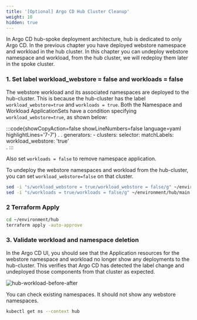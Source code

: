 ```yaml
---
title: '[Optional] Argo CD Hub Cluster Cleanup'
weight: 10
hidden: true
---
```


In Argo CD hub-spoke deployment architecture, hub is dedicated to only Argo CD. In the previous chapter you have deployed webstore namespace and workload in the hub cluster.
In this chapter you can undeploy webstore namespace and workload, from the hub cluster, we will redeploy them later in the spoke cluster.

### 1. Set label workload_webstore = false and workloads = false

The webstore workload and its associated namespaces are deployed to the hub-cluster. This is because the hub-cluster has the label `workload_webstore=true` and `workloads = true`. 
Both the Namespace and Workload ApplicationSets have a condition specifying `workload_webstore=true`, as shown below:

:::code{showCopyAction=false showLineNumbers=false language=yaml highlightLines='7-7'}
    .
    .
        generators:
          - clusters:
              selector:
                matchLabels:
                  workload_webstore: 'true'   
  .
:::

Also set `workloads = false` to remove namespace application.

To undeploy the webstore namespaces and workload from the hub-cluster, you can set `workload_webstore=false` on that cluster. 

```bash
sed -i "s/workload_webstore = true/workload_webstore = false/g" ~/environment/hub/main.tf
sed -i "s/workloads = true/workloads = false/g" ~/environment/hub/main.tf
```
### 2 Terraform Apply

```bash
cd ~/environment/hub
terraform apply -auto-approve
```
### 3. Validate workload and namespace deletion

In the Argo CD UI, you should see that the Application resources for the webstore namespace and workload no longer show any deployments to the hub-cluster. This verifies that Argo CD has detected the label change and undeployed those components from that cluster as expected.

![hub-workload-before-after](/static/images/hub-cluster-workload-before-after.png)

You can check existing namespaces. It should not show any webstore namespaces.

```bash
kubectl get ns --context hub
```


